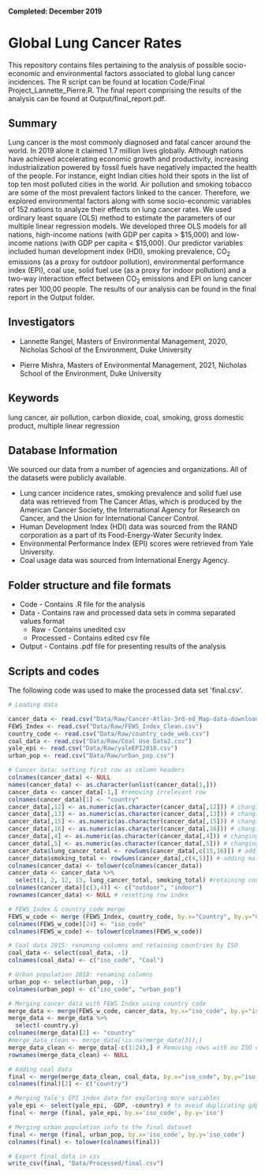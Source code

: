 #### Completed: December 2019

# Global Lung Cancer Rates
This repository contains files pertaining to the analysis of possible socio-economic and environmental factors associated to global lung cancer incidences. The R script can be found at location Code/Final Project_Lannette_Pierre.R. The final report comprising the results of the analysis can be found at Output/final_report.pdf. 

## Summary
Lung cancer is the most commonly diagnosed and fatal cancer around the world. In 2019 alone it claimed 1.7 million lives globally. Although nations have achieved accelerating economic growth and productivity, increasing industrialization powered by fossil fuels have negatively impacted the health of the people. For instance, eight Indian cities hold their spots in the list of top ten most polluted cities in the world. Air pollution and smoking tobacco are some of the most prevalent factors linked to the cancer. Therefore, we explored environmental factors along with some socio-economic variables of 152 nations to analyze their effects on lung cancer rates. We used ordinary least square (OLS) method to estimate the parameters of our multiple linear regression models. We developed three OLS models for all nations, high-income nations (with GDP per capita > $15,000) and low-income nations (with GDP per capita < $15,000). Our predictor variables included human development index (HDI), smoking prevalence, CO<sub>2</sub> emissions (as a proxy for outdoor pollution), environmental performance index (EPI), coal use, solid fuel use (as a proxy for indoor pollution) and a two-way interaction effect between CO<sub>2</sub> emissions and EPI on lung cancer rates per 100,00 people. The results of our analysis can be found in the final report in the Output folder.

## Investigators

* Lannette Rangel, Masters of Environmental Management, 2020, Nicholas School of the Environment, Duke University

* Pierre Mishra, Masters of Environmental Management, 2021, Nicholas School of the Environment, Duke University

## Keywords
lung cancer, air pollution, carbon dioxide, coal, smoking, gross domestic product, multiple linear regression

## Database Information

We sourced our data from a number of agencies and organizations. All of the datasets were publicly available. 

* Lung cancer incidence rates, smoking prevalence and solid fuel use data was retrieved from The Cancer Atlas, which is produced by the American Cancer Society, the International Agency for Research on Cancer, and the Union for International Cancer Control.
* Human Development Index (HDI) data was sourced from the RAND corporation as a part of its Food-Energy-Water Security Index.
* Environmental Performance Index (EPI) scores were retrieved from Yale University.
* Coal usage data was sourced from International Energy Agency. 

## Folder structure and file formats
* Code - Contains .R file for the analysis
* Data - Contains raw and processed data sets in comma separated values format
  + Raw - Contains unedited csv
  + Processed - Contains edited csv file
* Output - Contains .pdf file for presenting results of the analysis

## Scripts and codes

The following code was used to make the processed data set 'final.csv'.

```R
# Loading data

cancer_data <- read.csv("Data/Raw/Cancer-Atlas-3rd-ed_Map-data-download.csv")
FEWS_Index <- read.csv("Data/Raw/FEWS_Index_Clean.csv")
country_code <- read.csv("Data/Raw/country_code_web.csv")
coal_data <- read.csv("Data/Raw/Coal Use Data2.csv")
yale_epi <- read.csv("Data/Raw/yaleEPI2018.csv")
urban_pop <- read.csv("Data/Raw/urban_pop.csv")

# Cancer data: setting first row as column headers
colnames(cancer_data) <- NULL
names(cancer_data) <- as.character(unlist(cancer_data[1,]))
cancer_data <- cancer_data[-1,] #removing irrelevant row
colnames(cancer_data)[1] <- "country"
cancer_data[,12] <- as.numeric(as.character(cancer_data[,12])) # changing outdoor pollution data to numeric
cancer_data[,13] <- as.numeric(as.character(cancer_data[,13])) # changing indoor pollution data to numeric
cancer_data[,15] <- as.numeric(as.character(cancer_data[,15])) # changing lung cancer data to numeric
cancer_data[,16] <- as.numeric(as.character(cancer_data[,16])) # changing lung cancer data to numeric
cancer_data[,4] <- as.numeric(as.character(cancer_data[,4])) # changing smoking prevalence to numeric
cancer_data[,5] <- as.numeric(as.character(cancer_data[,5])) # changing smoking prevalence to numeric
cancer_data$lung_cancer_total <- rowSums(cancer_data[,c(15,16)]) # adding male and female lung cancer rates
cancer_data$smoking_total <- rowSums(cancer_data[,c(4,5)]) # adding male female smoking prevalence
colnames(cancer_data) <- tolower(colnames(cancer_data))
cancer_data <- cancer_data %>%
  select(1, 2, 12, 13, lung_cancer_total, smoking_total) #retaining country info, smoking and lung cancer data
colnames(cancer_data)[c(3,4)] <- c("outdoor", "indoor") 
rownames(cancer_data) <- NULL # resetting row index

# FEWS_Index & country_code merge
FEWS_w_code <- merge (FEWS_Index, country_code, by.x="Country", by.y="Countries.or.areas.and.their.codes.")
colnames(FEWS_w_code)[24] <- "iso_code"
colnames(FEWS_w_code) <- tolower(colnames(FEWS_w_code))

# Coal data 2015: renaming columns and retaining countries by ISO
coal_data <- select(coal_data, -1)
colnames(coal_data) <- c("iso_code", "Coal") 

# Urban population 2018: renaming columns
urban_pop <- select(urban_pop, -1)
colnames(urban_pop) <- c("iso_code", "urban_pop")

# Merging cancer data with FEWS Index using country code
merge_data <- merge(FEWS_w_code, cancer_data, by.x="iso_code", by.y="iso 3 code")
merge_data <- merge_data %>%
  select(-country.y)
colnames(merge_data)[2] <- "country"
#merge_data_clean <- merge_data[!is.na(merge_data[3]),]
merge_data_clean <- merge_data[-c(1:24),] # Removing rows with no ISO code
rownames(merge_data_clean) <- NULL

# Adding coal data 
final <- merge(merge_data_clean, coal_data, by.x="iso_code", by.y="iso_code")
colnames(final)[2] <- c("country")

# Merging Yale's EPI index data for exploring more variables
yale_epi <- select(yale_epi, -GDP, -country) # to avoid duplicating gdp from FEWS dataset
final <- merge (final, yale_epi, by.x='iso_code', by.y='iso')

# Merging urban population info to the final dataset
final <- merge (final, urban_pop, by.x='iso_code', by.y='iso_code')
colnames(final) <- tolower(colnames(final))

# Export final data in csv
write_csv(final, "Data/Processed/final.csv")
```
